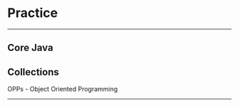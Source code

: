 # Practice
***********
Core Java
--------------------------------------------
Collections
--------------------------------------------
OPPs - Object Oriented Programming
****************
